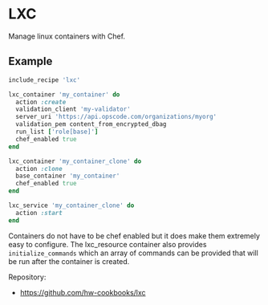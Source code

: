LXC
===

Manage linux containers with Chef.

Example
--------

```ruby
include_recipe 'lxc'

lxc_container 'my_container' do
  action :create
  validation_client 'my-validator'
  server_uri 'https://api.opscode.com/organizations/myorg'
  validation_pem content_from_encrypted_dbag
  run_list ['role[base]']
  chef_enabled true
end

lxc_container 'my_container_clone' do
  action :clone
  base_container 'my_container'
  chef_enabled true
end

lxc_service 'my_container_clone' do
  action :start
end
```

Containers do not have to be chef enabled but it does make them
extremely easy to configure. The lxc_resource container also provides
`initialize_commands` which an array of commands can be provided
that will be run after the container is created.

Repository:

* https://github.com/hw-cookbooks/lxc
